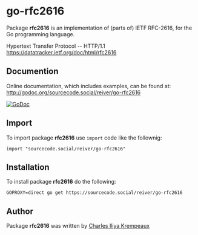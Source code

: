 # go-rfc2616

Package **rfc2616** is an implementation of (parts of) IETF RFC-2616, for the Go programming language.

Hypertext Transfer Protocol -- HTTP/1.1  
https://datatracker.ietf.org/doc/html/rfc2616

## Documention

Online documentation, which includes examples, can be found at: http://godoc.org/sourcecode.social/reiver/go-rfc2616

[![GoDoc](https://godoc.org/sourcecode.social/reiver/go-rfc2616?status.svg)](https://godoc.org/sourcecode.social/reiver/go-rfc2616)

## Import

To import package **rfc2616** use `import` code like the follownig:
```
import "sourcecode.social/reiver/go-rfc2616"
```

## Installation

To install package **rfc2616** do the following:
```
GOPROXY=direct go get https://sourcecode.social/reiver/go-rfc2616
```

## Author

Package **rfc2616** was written by [Charles Iliya Krempeaux](http://changelog.ca)

